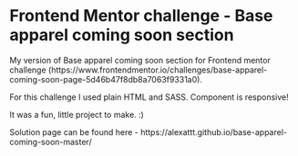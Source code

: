# Frontend Mentor challenge - Base apparel coming soon section

<p>
  My version of Base apparel coming soon section for Frontend mentor challenge (https://www.frontendmentor.io/challenges/base-apparel-coming-soon-page-5d46b47f8db8a7063f9331a0).</p>
<p>For this challenge I used plain HTML and SASS. Component is responsive!</p>
<p>It was a fun, little project to make. :)</p>
<p>Solution page can be found here - https://alexattt.github.io/base-apparel-coming-soon-master/</p>
